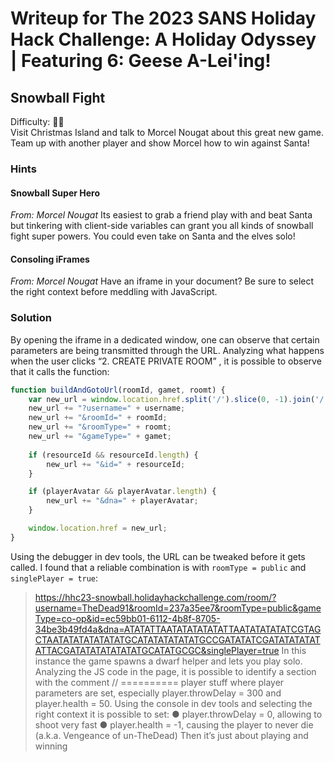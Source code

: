 # Writeup for The 2023 SANS Holiday Hack Challenge: A Holiday Odyssey \| Featuring 6: Geese A-Lei'ing!
## Snowball Fight
Difficulty: :christmas_tree::christmas_tree:  
Visit Christmas Island and talk to Morcel Nougat about this great new game. Team up with another player and show Morcel how to win against Santa!

### Hints
#### Snowball Super Hero
*From: Morcel Nougat*
Its easiest to grab a friend play with and beat Santa but tinkering with client-side variables can grant you all kinds of snowball fight super powers. You could even take on Santa and the elves solo!
#### Consoling iFrames
*From: Morcel Nougat*
Have an iframe in your document? Be sure to select the right context before meddling with
JavaScript.

### Solution
By opening the iframe in a dedicated window, one can observe that certain parameters are being transmitted through the URL. Analyzing what happens when the user clicks “2. CREATE PRIVATE ROOM” , it is possible to observe that it calls the function:
```javascript
function buildAndGotoUrl(roomId, gamet, roomt) {
	var new_url = window.location.href.split('/').slice(0, -1).join('/') + '/room/';
	new_url += "?username=" + username;
	new_url += "&roomId=" + roomId;
	new_url += "&roomType=" + roomt;
	new_url += "&gameType=" + gamet;
	
	if (resourceId && resourceId.length) {
		new_url += "&id=" + resourceId;
	}

	if (playerAvatar && playerAvatar.length) {
		new_url += "&dna=" + playerAvatar;
	}

	window.location.href = new_url;
}
```
Using the debugger in dev tools, the URL can be tweaked before it gets called. I found that a reliable combination is with `roomType = public` and `singlePlayer = true`:
> https://hhc23-snowball.holidayhackchallenge.com/room/?username=TheDead91&roomId=237a35ee7&roomType=public&gameType=co-op&id=ec59bb01-6112-4b8f-8705-34be3b49fd4a&dna=ATATATTAATATATATATATTAATATATATATCGTAGCTAATATATATATATATGCATATATATATATGCCGATATATCGATATATATATATTACGATATATATATATATGCATATGCGC&singlePlayer=true
In this instance the game spawns a dwarf helper and lets you play solo.
Analyzing the JS code in the page, it is possible to identify a section with the comment // ==========
player stuff where player parameters are set, especially player.throwDelay = 300 and player.health
= 50.
Using the console in dev tools and selecting the right context it is possible to set:
● player.throwDelay = 0, allowing to shoot very fast
● player.health = -1, causing the player to never die (a.k.a. Vengeance of un-TheDead)
Then it’s just about playing and winning
